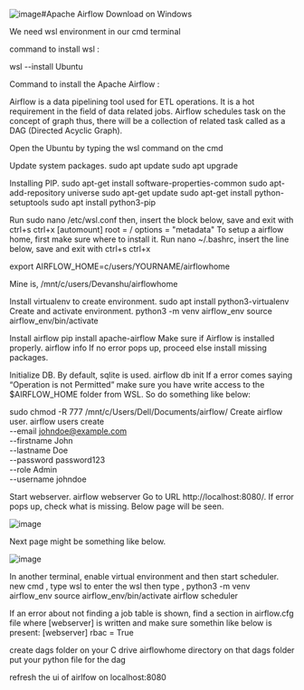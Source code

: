 ![image](https://github.com/user-attachments/assets/6346252b-e8d1-4d70-9727-912b47d5a794)#Apache Airflow Download on Windows 

We need wsl environment in our cmd terminal 

command to install wsl :

wsl --install Ubuntu

Command to install the Apache Airflow :




Airflow is a data pipelining tool used for ETL operations. It is a hot requirement in the field of data related jobs. Airflow schedules task on the concept of graph thus, there will be a collection of related task called as a DAG (Directed Acyclic Graph).


Open the Ubuntu by typing the wsl command on the cmd 

Update system packages.
  sudo apt update
  sudo apt upgrade
  
Installing PIP.
  sudo apt-get install software-properties-common
  sudo apt-add-repository universe
  sudo apt-get update
  sudo apt-get install python-setuptools
  sudo apt install python3-pip
  
Run sudo nano /etc/wsl.conf then, insert the block below, save and exit with ctrl+s ctrl+x
[automount]
root = /
options = "metadata"
To setup a airflow home, first make sure where to install it. Run nano ~/.bashrc, insert the line below, save and exit with ctrl+s ctrl+x

export AIRFLOW_HOME=c/users/YOURNAME/airflowhome

Mine is, /mnt/c/users/Devanshu/airflowhome

Install virtualenv to create environment.
  sudo apt install python3-virtualenv
Create and activate environment.
  python3 -m venv airflow_env
  source airflow_env/bin/activate

Install airflow
  pip install apache-airflow
Make sure if Airflow is installed properly.
  airflow info
If no error pops up, proceed else install missing packages.

Initialize DB. By default, sqlite is used.
  airflow db init
If a error comes saying “Operation is not Permitted” make sure you have write access to the $AIRFLOW_HOME folder from WSL. So do something like below:

  sudo chmod -R 777 /mnt/c/Users/Dell/Documents/airflow/
Create airflow user.
airflow users create \
  --email johndoe@example.com \
  --firstname John \
  --lastname Doe \
  --password password123 \
  --role Admin \
  --username johndoe

Start webserver.
  airflow webserver
Go to URL http://localhost:8080/. If error pops up, check what is missing. Below page will be seen.

![image](https://github.com/user-attachments/assets/fef01a51-5579-424e-8b57-7c6a20a7adab)


Next page might be something like below.

![image](https://github.com/user-attachments/assets/06ecdd3f-acb4-42a0-a6cc-c07a7abe61cc)




In another terminal, enable virtual environment and then start scheduler.
new cmd , type wsl to enter the wsl 
then type ,
python3 -m venv airflow_env
source airflow_env/bin/activate
airflow scheduler

  
If an error about not finding a job table is shown, find a section in airflow.cfg file where [webserver] is written and make sure somethin like below is present:
[webserver]
rbac = True

create dags folder on your C drive airflowhome directory 
on that dags folder put your 
python file for the dag 

refresh the ui of airlfow on localhost:8080


  
